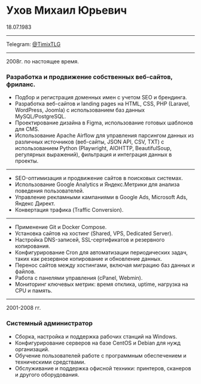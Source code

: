# Ухов Михаил Юрьевич
18.07.1983

----

Telegram:   [@TimixTLG](https://t.me/timixtlg)

----
2008г. по настоящее время.
### Разработка и продвижение собственных веб-сайтов, фриланс.

- Подбор и регистрация доменных имен с учетом SEO и брендинга.
- Разработка веб-сайтов и landing pages на HTML, CSS, PHP (Laravel, WordPress, Joomla) с использованием баз данных MySQL/PostgreSQL.
- Проектирование дизайна в Figma, использование готовых шаблонов для CMS.
- Использование Apache Airflow для управления парсингом данных из различных источников (веб-сайты, JSON API, CSV, TXT) с использованием Python (Playwright, AIOHTTP, BeautifulSoup, регулярных выражений), фильтрация и интеграция данных в проекты.
----
- SEO-оптимизация и продвижение сайтов в поисковых системах.
- Использование Google Analytics и Яндекс.Метрики для анализа поведения пользователей.
- Управление рекламными кампаниями в Google Ads, Microsoft Ads, Яндекс Директ.
- Конвертация трафика (Traffic Conversion).
----
- Применение Git и Docker Compose.
- Установка сайтов на хостинг (Shared, VPS, Dedicated Server).
- Настройка DNS-записей, SSL-сертификатов и резервного копирования.
- Конфигурирование Cron для автоматизации периодических задач, таких как резервное копирование и обновление данных.
- Перенос сайтов между хостингами, включая миграцию баз данных и файлов.
- Работа с панелями управления (cPanel, Webmin).
- Мониторинг ключевых метрик: время отклика, uptime, нагрузка на CPU и память.
----
2001-2008 гг.
### Системный администратор

- Сборка, настройка и поддержка рабочих станций на Windows.  
- Конфигурирование серверов на базе CentOS и Debian для нужд организаций.
- Обучение пользователей работе с программным обеспечением и техническими средствами.  
- Обслуживание и поддержка офисной техники: принтеров, сканеров и другого оборудования.
